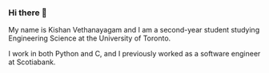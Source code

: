 ### Hi there 👋

My name is Kishan Vethanayagam and I am a second-year student studying Engineering Science at the University of Toronto.

I work in both Python and C, and I previously worked as a software engineer at Scotiabank.

<!--
**Kvethanayagam04/kvethanayagam04** is a ✨ _special_ ✨ repository because its `README.md` (this file) appears on your GitHub profile.

Here are some ideas to get you started:

- 🔭 I’m currently working on ...
- 🌱 I’m currently learning ...
- 👯 I’m looking to collaborate on ...
- 🤔 I’m looking for help with ...
- 💬 Ask me about ...
- 📫 How to reach me: ...
- 😄 Pronouns: ...
- ⚡ Fun fact: ...
-->
